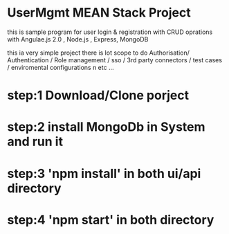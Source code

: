 # UserMgmt MEAN Stack Project
this is sample program for user login &amp; registration with CRUD oprations with Angulae.js 2.0 , Node.js , Express, MongoDB 

this ia very simple project there is lot scope to do Authorisation/ Authentication / Role management / sso / 3rd party connectors / test cases / enviromental configurations n etc ...

# step:1   Download/Clone porject 

# step:2   install MongoDb in System and run it 

# step:3  'npm install' in both ui/api directory 

# step:4  'npm start' in both directory


